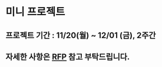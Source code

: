 # 미니 프로젝트
## 프로젝트 기간 : 11/20(월) ~ 12/01 (금), 2주간
## 자세한 사항은 [RFP](https://drive.google.com/drive/folders/1qfZwNE8Dz7XCTks1dmz3OTF2lKCY0k0E) 참고 부탁드립니다.
